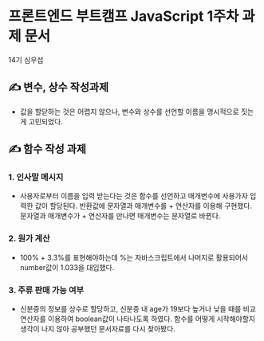 # 프론트엔드 부트캠프 JavaScript 1주차 과제 문서

14기 심우섭

## ✍ 변수, 상수 작성과제

- 값을 할닫하는 것은 어렵지 않으나, 변수와 상수를 선언할 이름을 명시적으로 짓는게 고민되었다.

## ✍ 함수 작성 과제

### 1. 인사말 메시지

- 사용자로부터 이름을 입력 받는다는 것은 함수를 선언하고 매개변수에 사용가자 입력한 값이 할당된다. 반환값에 문자열과 매개변수를 + 연산자를 이용해 구현했다. 문자열과 매개변수가 + 연산자를 만나면 매개변수는 문자열로 바뀐다.

### 2. 원가 계산

- 100% + 3.3%를 표현해야하는데 %는 자바스크립트에서 나머지로 활용되어서 number값이 1.033을 대입했다.

### 3. 주류 판매 가능 여부

- 신분증의 정보를 상수로 할당하고, 신분증 내 age가 19보다 높거나 낮을 때를 비교 연산자를 이용하여 boolean값이 나타나도록 하였다. 함수를 어떻게 시작해야할지 생각이 나지 않아 공부했던 문서자료를 다시 찾아봤다.
